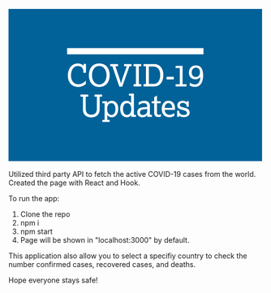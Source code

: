 ![Image description](https://github.com/ShuhaoBai/COVID19-Case-Show-Chart-by-React/blob/master/src/components/img/cb-covid19-updates.jpg)


Utilized third party API to fetch the active COVID-19 cases from the world.
Created the page with React and Hook.


To run the app:
1. Clone the repo
2. npm i
3. npm start
4. Page will be shown in "localhost:3000" by default.


This application also allow you to select a specifiy country to check the number confirmed cases, recovered cases, and deaths.

Hope everyone stays safe!

